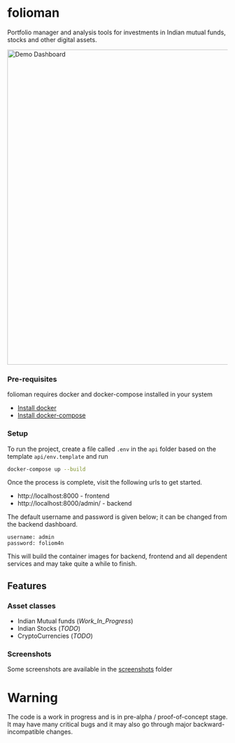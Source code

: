 # folioman

Portfolio manager and analysis tools for investments in Indian mutual funds, stocks and other digital assets.

<img src="https://github.com/codereverser/folioman/raw/main/screenshots/mutualfunds/01.dashboard.png" alt="Demo Dashboard" width="720"/>

### Pre-requisites

folioman requires docker and docker-compose installed in your system
- [Install docker](https://docs.docker.com/get-docker/)
- [Install docker-compose](https://docs.docker.com/compose/install/)

### Setup
To run the project, create a file called `.env` in the `api` folder based on the 
template `api/env.template` and run

```bash
docker-compose up --build
```

Once the process is complete, visit the following urls to get started.

- http://localhost:8000 - frontend
- http://localhost:8000/admin/ - backend

The default username and password is given below; it can be changed from the backend dashboard. 
```
username: admin
password: foliom4n
```



This will build the container images for backend, frontend and all dependent services
and may take quite a while to finish. 

## Features

### Asset classes
- Indian Mutual funds (_Work_In_Progress_)
- Indian Stocks (_TODO_)
- CryptoCurrencies (_TODO_)

### Screenshots
Some screenshots are available in the [screenshots](screenshots) folder


# Warning
The code is a work in progress and is in pre-alpha / proof-of-concept stage. 
It may have many critical bugs and it may also go through major 
backward-incompatible changes.
